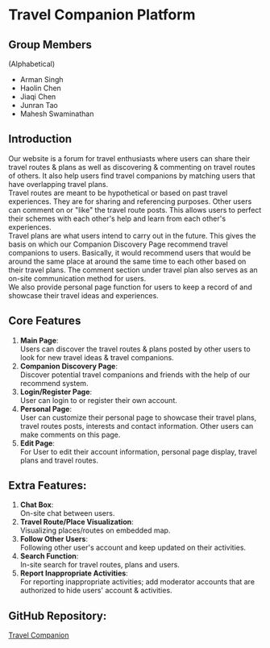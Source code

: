 # **Travel Companion Platform**

## Group Members

(Alphabetical)
- Arman Singh
- Haolin Chen
- Jiaqi Chen
- Junran Tao
- Mahesh Swaminathan

## Introduction

Our website is a forum for travel enthusiasts where users can share their 
travel routes & plans as well as discovering & commenting on travel routes of others.
It also help users find travel companions by matching users that have overlapping 
travel plans.<br />
Travel routes are meant to be hypothetical or based on past travel experiences. 
They are for sharing and referencing purposes. Other users can comment on or "like" 
the travel route posts. This allows users to perfect their schemes with each other's help
and learn from each other's experiences.<br />
Travel plans are what users intend to carry out in the future. This gives the
basis on which our Companion Discovery Page recommend travel companions to users.
Basically, it would recommend users that would be around the same place at around 
the same time to each other based on their travel plans. The comment section under
travel plan also serves as an on-site communication method for users. <br />
We also provide personal page function for users to keep a record of and showcase their 
travel ideas and experiences.

## Core Features

1. **Main Page**: <br />Users can discover the travel routes & plans posted by other users 
to look for new travel ideas & travel companions.
2. **Companion Discovery Page**: <br />Discover potential travel companions and friends with
the help of our recommend system.
4. **Login/Register Page**: <br />User can login to or register their own account.
5. **Personal Page**: <br />User can customize their personal page to showcase 
their travel plans, travel routes posts, interests and contact information.
Other users can make comments on this page.
6. **Edit Page**: <br />For User to edit their account information, personal page 
display, travel plans and travel routes.

## Extra Features:

1. **Chat Box**: <br />On-site chat between users.
2. **Travel Route/Place Visualization**: <br />Visualizing places/routes on embedded map.
3. **Follow Other Users**: <br />Following other user's account and keep updated on their activities.
4. **Search Function**: <br />In-site search for travel routes, plans and users.
5. **Report Inappropriate Activities**: <br />For reporting inappropriate activities; add moderator accounts that
are authorized to hide users' account & activities.

## GitHub Repository:

[Travel Companion](https://github.com/TOXXXX/TravelCompanion)
